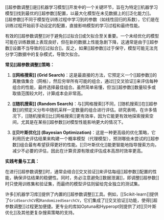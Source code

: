 [[超参数调整]]是[[机器学习模型]]开发中的一个关键环节，旨在为特定[[机器学习模型]]找到最优的[[超参数]]配置，以最大化模型在未见数据上的[[泛化能力]]。[[超参数]]不同于模型在训练过程中学习到的参数（如线性回归的系数），它们是在训练过程开始前手动设定的配置，直接影响模型的学习过程和最终性能。

有效的[[超参数调整]]对于避免[[过拟合]]或欠拟合至关重要。一个未经优化的模型可能在训练数据上表现良好，但在新的数据上性能急剧下降，这通常是由于[[超参数]]设置不当导致的[[过拟合]]。反之，如果[[超参数]]过于保守，模型可能无法充分学习数据中的复杂模式，导致欠拟合。

**常见[[超参数调整]]策略：**

1.  **[[网格搜索]] (Grid Search)**：这是最直接的方法，它预定义一个[[超参数]]的离散值集合（网格），然后穷举所有可能的组合，通过[[交叉验证]]来评估每种组合的性能，最终选择最佳组合。虽然简单易懂，但当[[超参数]]数量较多或取值范围较大时，计算成本会非常高。

2.  **[[随机搜索]] (Random Search)**：与[[网格搜索]]不同，[[随机搜索]]在[[超参数]]的预定义分布中随机采样一定数量的组合进行评估。研究表明，在许多情况下，[[随机搜索]]比[[网格搜索]]更有效率，因为它能更有效地探索搜索空间，尤其是在某些[[超参数]]对模型性能影响更大的情况下。

3.  **[[贝叶斯优化]] (Bayesian Optimization)**：这是一种更高级的优化策略，它利用历史评估结果来构建一个概率模型（代理模型），预测哪些未尝试的[[超参数]]组合最有希望获得更好的性能。[[贝叶斯优化]]能更智能地指导搜索方向，减少不必要的评估，因此在计算资源有限或评估成本高昂时效率更高。

**实践考量与工具：**

在进行[[超参数调整]]时，通常会结合[[交叉验证]]来评估每组[[超参数]]配置的性能，确保评估结果的稳健性。同时，务必注意避免[[数据泄漏]]，即调整[[超参数]]时只使用训练集和验证集，而最终的模型评估则留给完全独立的测试集。

许多[[机器学习库]]提供了内置的[[超参数调整]]工具。例如，[[Scikit-learn]]提供了`GridSearchCV`和`RandomizedSearchCV`，它们集成了[[交叉验证]]功能，使得[[超参数调整]]过程更加便捷。更专业的库如Optuna和Hyperopt则提供了对[[贝叶斯优化]]及其他更复杂搜索策略的支持。